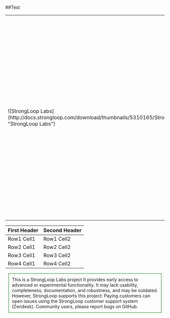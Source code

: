 ##Test 

<table>
<tr><td>
![StrongLoop Labs](http://docs.strongloop.com/download/thumbnails/5310165/StrongLoop%20Labs%20Logo%20Cropped.png "StrongLoop Labs")
</td>
<td>
StrongLoop Labs projects provide early access to advanced or experimental functionality.  In general, these projects may lack usability, completeness, documentation, and robustness, and may be outdated.
However, StrongLoop supports these projects: Paying customers can open issues using the StrongLoop customer support system (Zendesk), and community users can report bugs on GitHub.
</td></tr>
</table>

| First Header  | Second Header |
| ------------- | ------------- |
| Row1 Cell1    | Row1 Cell2    |
| Row2 Cell1    | Row2 Cell2    |
| Row3 Cell1    | Row3 Cell2    |
| Row4 Cell1    | Row4 Cell2    |

<p style="border: 1px solid green; padding: 10px; margin: 10px;">
This is a StrongLoop Labs project
It provides early access to advanced or experimental functionality. It may lack usability, completeness, documentation, and robustness, and may be outdated.
However, StrongLoop supports this project: Paying customers can open issues using the StrongLoop customer support system (Zendesk). Community users, please report bugs on GitHub.
</p>
